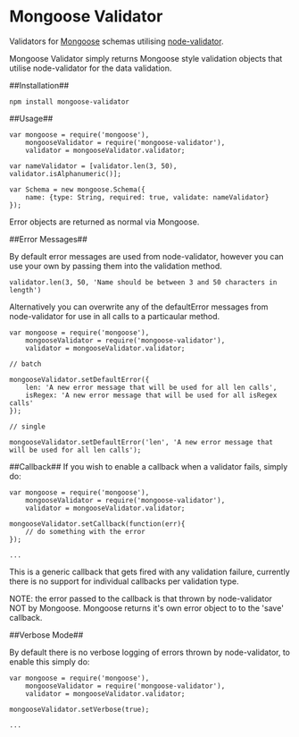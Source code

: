 Mongoose Validator
==================

Validators for [Mongoose](http://mongoosejs.com) schemas utilising [node-validator](https://github.com/chriso/node-validator).

Mongoose Validator simply returns Mongoose style validation objects that utilise node-validator for the data validation.

##Installation##

	npm install mongoose-validator

##Usage##

	var mongoose = require('mongoose'),
		mongooseValidator = require('mongoose-validator'),
		validator = mongooseValidator.validator;
	
	var nameValidator = [validator.len(3, 50), validator.isAlphanumeric()];
	
	var Schema = new mongoose.Schema({
		name: {type: String, required: true, validate: nameValidator}
	});

Error objects are returned as normal via Mongoose.

##Error Messages##

By default error messages are used from node-validator, however you can use your own by passing them into the validation method.

	validator.len(3, 50, 'Name should be between 3 and 50 characters in length')

Alternatively you can overwrite any of the defaultError messages from node-validator for use in all calls to a particaular method.
	
	var mongoose = require('mongoose'),
		mongooseValidator = require('mongoose-validator'),
		validator = mongooseValidator.validator;
	
	// batch
		
	mongooseValidator.setDefaultError({
		len: 'A new error message that will be used for all len calls',
		isRegex: 'A new error message that will be used for all isRegex calls'
	});
	
	// single
	
	mongooseValidator.setDefaultError('len', 'A new error message that will be used for all len calls');
	

##Callback##
If you wish to enable a callback when a validator fails, simply do:

	var mongoose = require('mongoose'),
		mongooseValidator = require('mongoose-validator'),
		validator = mongooseValidator.validator;
	
	mongooseValidator.setCallback(function(err){
		// do something with the error
	});
	
	...

This is a generic callback that gets fired with any validation failure, currently there is no support for individual callbacks per validation type.

NOTE: the error passed to the callback is that thrown by node-validator NOT by Mongoose. Mongoose returns it's own error object to to the 'save' callback.

##Verbose Mode##

By default there is no verbose logging of errors thrown by node-validator, to enable this simply do:

	var mongoose = require('mongoose'),
		mongooseValidator = require('mongoose-validator'),
		validator = mongooseValidator.validator;
	
	mongooseValidator.setVerbose(true);
	
	...